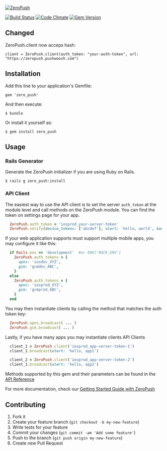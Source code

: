 [![ZeroPush](https://raw.github.com/ZeroPush/zero_push/master/zeropush-header.png)](https://zeropush.com)

[![Build Status](http://img.shields.io/travis/ZeroPush/zero_push.svg)](https://travis-ci.org/ZeroPush/zero_push) [![Code Climate](https://codeclimate.com/github/ZeroPush/zero_push/badges/gpa.svg)](https://codeclimate.com/github/ZeroPush/zero_push) [![Gem Version](http://img.shields.io/gem/v/zero_push.svg)](http://rubygems.org/gems/zero_push)



## Changed
  ZeroPush.client now acceps hash:

    client = ZeroPush.client(auth_token: "your-auth-token", url: "https://zeropush.pushwoosh.com")

## Installation

Add this line to your application's Gemfile:

    gem 'zero_push'

And then execute:

    $ bundle

Or install it yourself as:

    $ gem install zero_push

## Usage

### Rails Generator
Generate the ZeroPush initializer if you are using Ruby on Rails.

    $ rails g zero_push:install

### API Client

The easiest way to use the API client is to set the server `auth_token` at the module level and call methods on the ZeroPush module. You can find the token on settings page for your app.

```ruby
  ZeroPush.auth_token = 'iosprod_your-server-token'
  ZeroPush.notify(device_tokens: ['abcdef'], alert: 'hello, world', badge: '+1', info: {user_id: 1234})
```

If your web application supports must support multiple mobile apps, you may configure it like this:

```ruby
  if Rails.env == 'development'  #or ENV['RACK_ENV']
    ZeroPush.auth_tokens = {
      apns: 'iosdev_XYZ',
      gcm: 'gcmdev_ABC',
    }
  else
    ZeroPush.auth_tokens = {
      apns: 'iosprod_XYZ',
      gcm: 'gcmprod_ABC',
    }
  end
```

You may then instantiate clients by calling the method that matches the auth token key:

```ruby
  ZeroPush.apns.broadcast( ... )
  ZeroPush.gcm.broadcast( ... )
```


Lastly, if you have many apps you may instantiate clients API Clients

```ruby
  client_1 = ZeroPush.client('iosprod_app-server-token-1')
  client_1.broadcast(alert: 'hello, app1')

  client_2 = ZeroPush.client('iosprod_app-server-token-2')
  client_1.broadcast(alert: 'hello, app2')
```

Methods supported by this gem and their parameters can be found in the [API Reference](https://zeropush.com/documentation/api_reference)

For more documentation, check our [Getting Started Guide with ZeroPush](https://zeropush.com/documentation)

## Contributing

1. Fork it
1. Create your feature branch (`git checkout -b my-new-feature`)
1. Write tests for your feature
1. Commit your changes (`git commit -am 'Add some feature'`)
1. Push to the branch (`git push origin my-new-feature`)
1. Create new Pull Request
